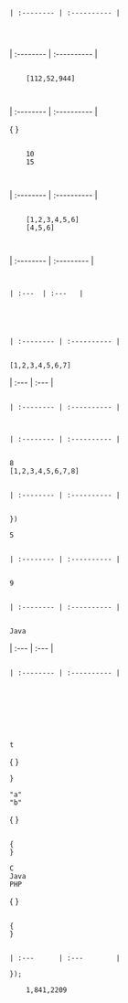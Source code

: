 

```

| :-------- | :---------- |




 ```

| :-------- | :---------- |


```

    [112,52,944]
    


 ```

| :-------- | :---------- |


{
}
```
    
    10
    15



 ```

 | :-------- | :---------- |


```    

    [1,2,3,4,5,6]
    [4,5,6]



 ```

| :-------- | :--------- |


```


| :---  | :---   |




 ```
 ```
 
| :-------- | :---------- |


```

    [1,2,3,4,5,6,7]

| :---   | :---  |
    


 ```

| :-------- | :---------- |


```

 


 ```

| :-------- | :---------- |


```

    8
    [1,2,3,4,5,6,7,8]



 ```

| :-------- | :---------- |


 })
```
 
    5



 ```

| :-------- | :---------- |


```
    
    9
    



 ```

| :-------- | :---------- |


```
    
    Java

| :--- | :--- |



 ```

| :-------- | :---------- |


```




 ```


```




 ```
 

```
   



```


```  

    t
    

 {
 }
 ```
 }
```

    "a"
    "b"



 {
 }
 ```

 { 
 } 
```
    
    C
    Java
    PHP



{
}
```

{ 
}
```



```

| :---      | :---        |

});
```
        
        1,841,2209
